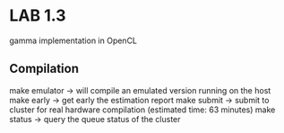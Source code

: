 # LAB 1.3

gamma implementation in OpenCL

## Compilation

make emulator -> will compile an emulated version running on the host
make early -> get early the estimation report
make submit -> submit to cluster for real hardware compilation (estimated time: 63 minutes)
make status -> query the queue status of the cluster